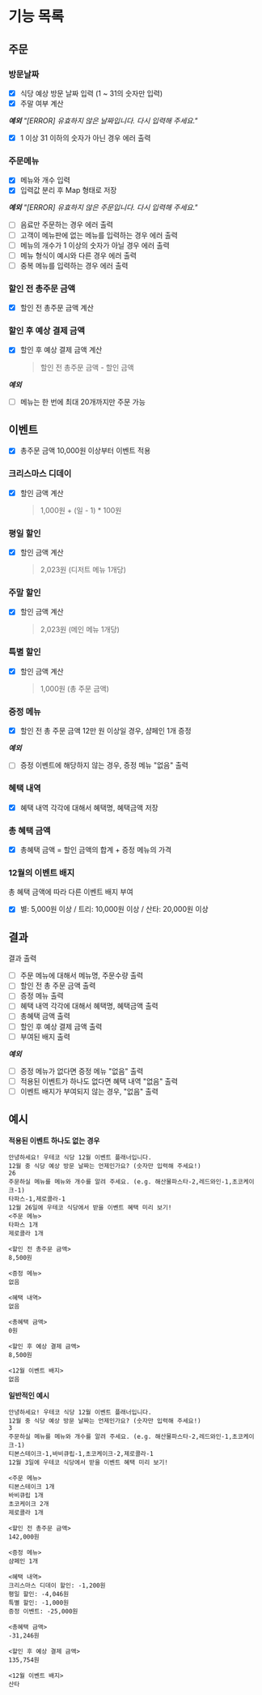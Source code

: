 # 기능 목록

## 주문

### 방문날짜

- [x] 식당 예상 방문 날짜 입력 (1 ~ 31의 숫자만 입력)
- [x] 주말 여부 계산

_**예외**_
_"[ERROR] 유효하지 않은 날짜입니다. 다시 입력해 주세요."_

- [x] 1 이상 31 이하의 숫자가 아닌 경우 에러 출력

### 주문메뉴

- [x] 메뉴와 개수 입력
- [x] 입력값 분리 후 Map 형태로 저장

_**예외**_
_"[ERROR] 유효하지 않은 주문입니다. 다시 입력해 주세요."_

- [ ] 음료만 주문하는 경우 에러 출력
- [ ] 고객이 메뉴판에 없는 메뉴를 입력하는 경우 에러 출력
- [ ] 메뉴의 개수가 1 이상의 숫자가 아닐 경우 에러 출력
- [ ] 메뉴 형식이 예시와 다른 경우 에러 출력
- [ ] 중복 메뉴를 입력하는 경우 에러 출력

### 할인 전 총주문 금액

- [x] 할인 전 총주문 금액 계산

### 할인 후 예상 결제 금액

- [x] 할인 후 예상 결제 금액 계산
  > 할인 전 총주문 금액 - 할인 금액

_**예외**_

- [ ] 메뉴는 한 번에 최대 20개까지만 주문 가능

## 이벤트

- [x] 총주문 금액 10,000원 이상부터 이벤트 적용

### 크리스마스 디데이

- [x] 할인 금액 계산
  > 1,000원 + (일 - 1) \* 100원

### 평일 할인

- [x] 할인 금액 계산
  > 2,023원 (디저트 메뉴 1개당)

### 주말 할인

- [x] 할인 금액 계산
  > 2,023원 (메인 메뉴 1개당)

### 특별 할인

- [x] 할인 금액 계산
  > 1,000원 (총 주문 금액)

### 증정 메뉴

- [x] 할인 전 총 주문 금액 12만 원 이상일 경우, 샴페인 1개 증정

_**예외**_

- [ ] 증정 이벤트에 해당하지 않는 경우, 증정 메뉴 "없음" 출력

### 혜택 내역

- [x] 혜택 내역 각각에 대해서 혜택명, 혜택금액 저장

### 총 혜택 금액

- [x] 총혜택 금액 = 할인 금액의 합계 + 증정 메뉴의 가격

### 12월의 이벤트 배지

총 혜택 금액에 따라 다른 이벤트 배지 부여

- [x] 별: 5,000원 이상 / 트리: 10,000원 이상 / 산타: 20,000원 이상

## 결과

결과 출력

- [ ] 주문 메뉴에 대해서 메뉴명, 주문수량 출력
- [ ] 할인 전 총 주문 금액 출력
- [ ] 증정 메뉴 출력
- [ ] 혜택 내역 각각에 대해서 혜택명, 혜택금액 출력
- [ ] 총혜택 금액 출력
- [ ] 할인 후 예상 결제 금액 출력
- [ ] 부여된 배지 출력

_**예외**_

- [ ] 증정 메뉴가 없다면 증정 메뉴 "없음" 출력
- [ ] 적용된 이벤트가 하나도 없다면 혜택 내역 "없음" 출력
- [ ] 이벤트 배지가 부여되지 않는 경우, "없음" 출력

## 예시

**적용된 이벤트 하나도 없는 경우**

```
안녕하세요! 우테코 식당 12월 이벤트 플래너입니다.
12월 중 식당 예상 방문 날짜는 언제인가요? (숫자만 입력해 주세요!)
26
주문하실 메뉴를 메뉴와 개수를 알려 주세요. (e.g. 해산물파스타-2,레드와인-1,초코케이크-1)
타파스-1,제로콜라-1
12월 26일에 우테코 식당에서 받을 이벤트 혜택 미리 보기!
<주문 메뉴>
타파스 1개
제로콜라 1개

<할인 전 총주문 금액>
8,500원

<증정 메뉴>
없음

<혜택 내역>
없음

<총혜택 금액>
0원

<할인 후 예상 결제 금액>
8,500원

<12월 이벤트 배지>
없음
```

**일반적인 예시**

```
안녕하세요! 우테코 식당 12월 이벤트 플래너입니다.
12월 중 식당 예상 방문 날짜는 언제인가요? (숫자만 입력해 주세요!)
3
주문하실 메뉴를 메뉴와 개수를 알려 주세요. (e.g. 해산물파스타-2,레드와인-1,초코케이크-1)
티본스테이크-1,바비큐립-1,초코케이크-2,제로콜라-1
12월 3일에 우테코 식당에서 받을 이벤트 혜택 미리 보기!

<주문 메뉴>
티본스테이크 1개
바비큐립 1개
초코케이크 2개
제로콜라 1개

<할인 전 총주문 금액>
142,000원

<증정 메뉴>
샴페인 1개

<혜택 내역>
크리스마스 디데이 할인: -1,200원
평일 할인: -4,046원
특별 할인: -1,000원
증정 이벤트: -25,000원

<총혜택 금액>
-31,246원

<할인 후 예상 결제 금액>
135,754원

<12월 이벤트 배지>
산타
```
